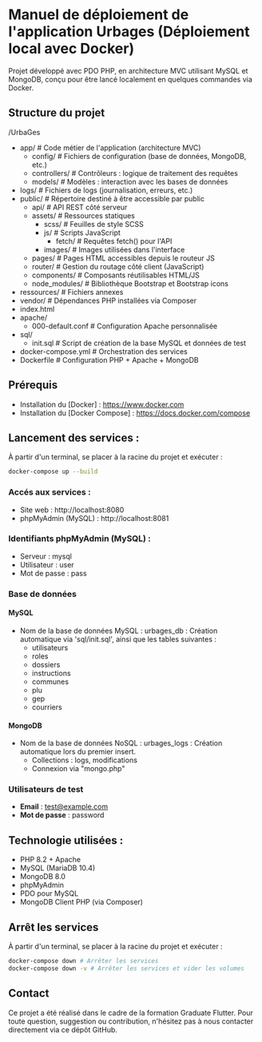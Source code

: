 # Manuel de déploiement de l'application Urbages (Déploiement local avec Docker)

Projet développé avec PDO PHP, en architecture MVC utilisant MySQL et MongoDB, conçu pour être lancé localement en quelques commandes via Docker.

## Structure du projet

/UrbaGes
- app/	# Code métier de l'application (architecture MVC)                
	* config/		# Fichiers de configuration (base de données, MongoDB, etc.)          
	* controllers/	# Contrôleurs : logique de traitement des requêtes
	* models/	# Modèles : interaction avec les bases de données
- logs/	# Fichiers de logs (journalisation, erreurs, etc.)
- public/	# Répertoire destiné à être accessible par public
	* api/	# API REST côté serveur
	* assets/	# Ressources statiques
		* scss/	# Feuilles de style SCSS
		* js/	# Scripts JavaScript
			* fetch/	# Requêtes fetch() pour l'API 
		* images/	# Images utilisées dans l'interface
	* pages/	# Pages HTML accessibles depuis le routeur JS
	* router/	# Gestion du routage côté client (JavaScript)
	* components/	# Composants réutilisables HTML/JS 
	* node_modules/ # Bibliothèque Bootstrap et Bootstrap icons
- ressources/	 # Fichiers annexes
- vendor/	# Dépendances PHP installées via Composer 
- index.html
-  apache/
	* 000-default.conf # Configuration Apache personnalisée
- sql/ 
	* init.sql # Script de création de la base MySQL et données de test
- docker-compose.yml # Orchestration des services
- Dockerfile # Configuration PHP + Apache + MongoDB

## Prérequis

- Installation du [Docker] : https://www.docker.com
- Installation du [Docker Compose] : https://docs.docker.com/compose

## Lancement des services :

À partir d'un terminal, se placer à la racine du projet et exécuter : 
```bash
docker-compose up --build
```

### Accés aux services :

- Site web : http://localhost:8080
- phpMyAdmin (MySQL) : http://localhost:8081

### Identifiants phpMyAdmin (MySQL) :

- Serveur : mysql
- Utilisateur : user
- Mot de passe : pass

### Base de données

#### MySQL

- Nom de la base de données MySQL : urbages_db : Création automatique via 'sql/init.sql', ainsi que les tables suivantes :
	* utilisateurs
	* roles
	* dossiers
	* instructions
	* communes
	* plu
	* gep
	* courriers

#### MongoDB
- Nom de la base de données NoSQL : urbages_logs : Création automatique lors du premier insert.
	* Collections : logs, modifications
	* Connexion via "mongo.php"

### Utilisateurs de test

- **Email** : test@example.com
- **Mot de passe** : password

## Technologie utilisées :

- PHP 8.2 + Apache
- MySQL (MariaDB 10.4)
- MongoDB 8.0
- phpMyAdmin
- PDO pour MySQL
- MongoDB Client PHP (via Composer)

## Arrêt les services

À partir d'un terminal, se placer à la racine du projet et exécuter : 
```bash
docker-compose down # Arrêter les services
docker-compose down -v # Arrêter les services et vider les volumes

```

## Contact

Ce projet a été réalisé dans le cadre de la formation Graduate Flutter.
Pour toute question, suggestion ou contribution, n'hésitez pas à nous contacter directement via ce dépôt GitHub.
